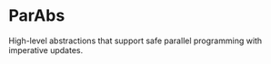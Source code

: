 ParAbs
======

High-level abstractions that support safe parallel programming with
imperative updates.